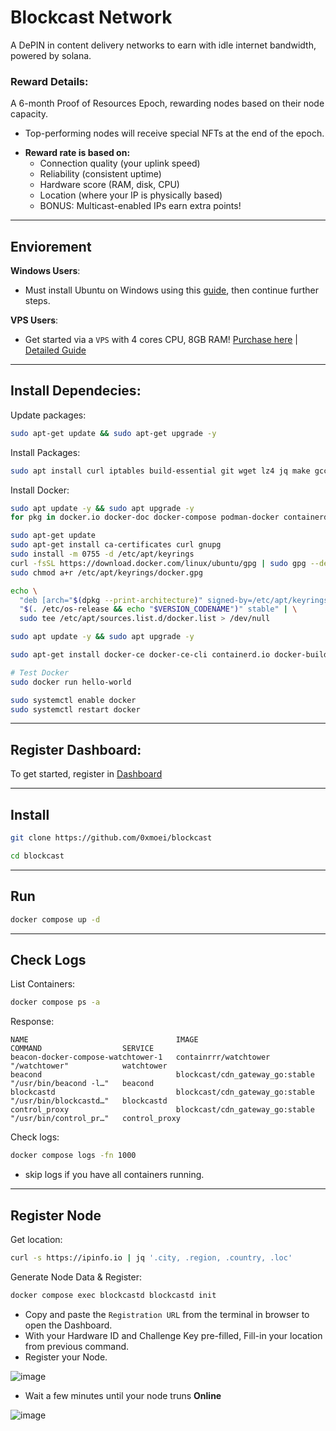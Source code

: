# Blockcast Network
A DePIN in content delivery networks to earn with idle internet bandwidth, powered by solana.

### Reward Details:
A 6-month Proof of Resources Epoch, rewarding nodes based on their node capacity.

* Top-performing nodes will receive special NFTs at the end of the epoch.

- **Reward rate is based on:**
  - Connection quality (your uplink speed)
  - Reliability (consistent uptime)
  - Hardware score (RAM, disk, CPU)
  - Location (where your IP is physically based)
  - BONUS: Multicast-enabled IPs earn extra points!
 
---
 
## Enviorement
**Windows Users**:
* Must install Ubuntu on Windows using this [guide](https://github.com/0xmoei/Install-Linux-on-Windows), then continue further steps.

**VPS Users**:
* Get started via a `VPS` with 4 cores CPU, 8GB RAM! [Purchase here](https://my.hostbrr.com/order/forms/a/NTMxNw==) | [Detailed Guide](https://github.com/0xmoei/Linux_Node_Guide/tree/main)

---

## Install Dependecies:
Update packages:
```bash
sudo apt-get update && sudo apt-get upgrade -y
```
Install Packages:
```bash
sudo apt install curl iptables build-essential git wget lz4 jq make gcc nano automake autoconf tmux htop nvme-cli libgbm1 pkg-config libssl-dev libleveldb-dev tar clang bsdmainutils ncdu unzip libleveldb-dev  -y
```
Install Docker:
```bash
sudo apt update -y && sudo apt upgrade -y
for pkg in docker.io docker-doc docker-compose podman-docker containerd runc; do sudo apt-get remove $pkg; done

sudo apt-get update
sudo apt-get install ca-certificates curl gnupg
sudo install -m 0755 -d /etc/apt/keyrings
curl -fsSL https://download.docker.com/linux/ubuntu/gpg | sudo gpg --dearmor -o /etc/apt/keyrings/docker.gpg
sudo chmod a+r /etc/apt/keyrings/docker.gpg

echo \
  "deb [arch="$(dpkg --print-architecture)" signed-by=/etc/apt/keyrings/docker.gpg] https://download.docker.com/linux/ubuntu \
  "$(. /etc/os-release && echo "$VERSION_CODENAME")" stable" | \
  sudo tee /etc/apt/sources.list.d/docker.list > /dev/null

sudo apt update -y && sudo apt upgrade -y

sudo apt-get install docker-ce docker-ce-cli containerd.io docker-buildx-plugin docker-compose-plugin

# Test Docker
sudo docker run hello-world

sudo systemctl enable docker
sudo systemctl restart docker
```

---

## Register Dashboard:
To get started, register in [Dashboard](https://app.blockcast.network?referral-code=QCsKOk)

---

## Install
```bash
git clone https://github.com/0xmoei/blockcast
```
```bash
cd blockcast
```

---

## Run
```bash
docker compose up -d
```

---

## Check Logs
List Containers:
```bash
docker compose ps -a
```
Response:
```
NAME                                 IMAGE                             COMMAND                  SERVICE          
beacon-docker-compose-watchtower-1   containrrr/watchtower             "/watchtower"            watchtower
beacond                              blockcast/cdn_gateway_go:stable   "/usr/bin/beacond -l…"   beacond
blockcastd                           blockcast/cdn_gateway_go:stable   "/usr/bin/blockcastd…"   blockcastd
control_proxy                        blockcast/cdn_gateway_go:stable   "/usr/bin/control_pr…"   control_proxy
```
Check logs:
```bash
docker compose logs -fn 1000
```
* skip logs if you have all containers running.

---

## Register Node
Get location:
```bash
curl -s https://ipinfo.io | jq '.city, .region, .country, .loc'
```

Generate Node Data & Register:
```bash
docker compose exec blockcastd blockcastd init
```
* Copy and paste the `Registration URL` from the terminal in browser to open the Dashboard.
* With your Hardware ID and Challenge Key pre-filled, Fill-in your location from previous command.
* Register your Node.

![image](https://github.com/user-attachments/assets/e81a9eb2-291a-4d9b-a5db-72999f14b473)

* Wait a few minutes until your node truns **Online**

![image](https://github.com/user-attachments/assets/b7fd77ab-2ee0-4086-bb56-c2746ad8ee1e)


